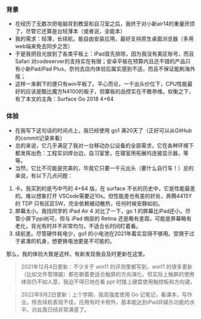 ### 背景

* 在经历了无数次把电脑背到教室和自习室之后，我终于对小新air14的重量厌烦了，尽管它还算是台轻薄本（或者说，全能本）
* 我的需求：轻薄，长续航，能自由安装应用，最好支持原生桌面浏览器（多用web端来免去同步之苦）
* 于是我把目光放到了各类平板上：iPad首先排除，因为我没有美区账号，而且 Safari 对codeserver的支持实在有限；安卓平板在预算内且还不错的产品只有小新Pad/Pad Plus，奈何去店内体验后属实感到不适，而且不保证能刷海外版；
* 这样一来剩下的便只有win平板了。平心而论，一千出头价位下，CPU性能最好的应该是酷比魔方N4100的板子，但寨板的品控实在不敢恭维。权衡之下，有了本文的主角：Surface Go 2018 4+64

### 体验

* 在我写下这句话的时间点上，我已经使用 go1 满20天了（正好可以从GitHub的commit记录来看）
* 总的来说，它几乎满足了我对一台移动办公设备的全部需求，它在各种环境下都发挥出色：工程实训焊台边，自习室里，在寝室用拓展坞连接显示器，等等。
* 当然，它比不可能是完美的，毕竟它只要一千元出头（要什么自行车！）总的来说，有以下几点问题：

1. 卡。我买到的是丐中丐的 4+64 版，在 surface 不长的历史中，它是性能最差的。难以想象打开 VSCode需要近10s。但性能差也有差的好处，奔腾4415Y的 TDP 只有区区5W，完全依赖被动散热，任何时候安静如初。
2. 屏幕太小。我找同学的 iPad Air 4 对比了一下，go 1 的屏幕比iPad还小。尽管小屏下ppi尚可，但与 iPad 绚丽的 Retina 还是略有差距。可能是屏幕略有老化，背光有时并不非常均匀，不适合长时间盯着看。
3. 续航差。尽管硬件耗电少，go1 的小电池在2021年着实显得不够用。受限于过于紧凑的机身，想更换电池更是不可能的。

那么，我的体验大致是这样。有新发现我会及时更新在这里。

> 2021年12月4日更新：不少关于 win11 的评测里都写到，win11 的很多更新（比如文件管理器）都在朝着更适合触屏的方向演化。但实际上触屏的使用体验仍不如人意，我迫不得已地在看 ppt 时接上键盘使用触控板和方向键。

> 2022年9月2日更新：上个学期，我高强度使用 Go 记笔记，看课本，写作业。除去续航表现不佳，应用有时卡顿外，基本能达到iPad非娱乐功能的水平。对此我已经非常满意了。
